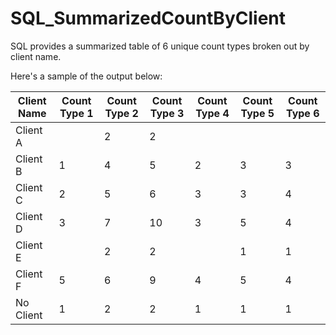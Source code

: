 # SQL_SummarizedCountByClient

SQL provides a summarized table of 6 unique count types broken out by client name.

Here's a sample of the output below:

Client Name | Count Type 1 |  Count Type 2 | Count Type 3 | Count Type 4 | Count Type 5 | Count Type 6
------------|--------------|---------------|--------------|--------------|--------------|-------------
Client A | |2 |	2 | | |			
Client B | 1 | 4 | 5 | 2 | 3 | 3
Client C | 2 | 5 | 6 | 3 | 3 | 4
Client D | 3 | 7 | 10 | 3 | 5 | 4
Client E | | 2 | 2 | | 1 | 1
Client F | 5 | 6 | 9 | 4 | 5 | 4
No Client | 1 | 2 | 2 | 1 | 1 | 1

